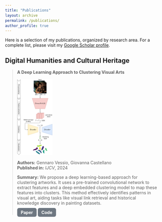 ```yaml
---
title: "Publications"
layout: archive
permalink: /publications/ 
author_profile: true
---
```


Here is a selection of my publications, organized by research area. For a complete list, please visit my [Google Scholar profile](https://scholar.google.it/citations?user=KyQe9EgAAAAJ&hl).

## Digital Humanities and Cultural Heritage

> **A Deep Learning Approach to Clustering Visual Arts**
> 
> <img src="images\delius.png" alt="DELIUS Image" style="height:250px; width:auto;">
> 
> **Authors:** Gennaro Vessio, Giovanna Castellano  
> **Published in:** *IJCV*, 2024  
> 
> **Summary:** We propose a deep learning-based approach for clustering artworks. It uses a pre-trained convolutional network to extract features and a deep embedded clustering model to map these features into clusters. This method effectively identifies patterns in visual art, aiding tasks like visual link retrieval and historical knowledge discovery in painting datasets.
> 
> <a href="https://link.springer.com/article/10.1007/s11263-022-01664-y" style="padding:6px 12px; background-color:#6e7781; color:white; text-decoration:none; border-radius:6px; font-weight:bold;">Paper</a>
> <a href="https://github.com/gvessio/deep-clustering-art" style="padding:6px 12px; background-color:#6e7781; color:white; text-decoration:none; border-radius:6px; font-weight:bold;">Code</a>